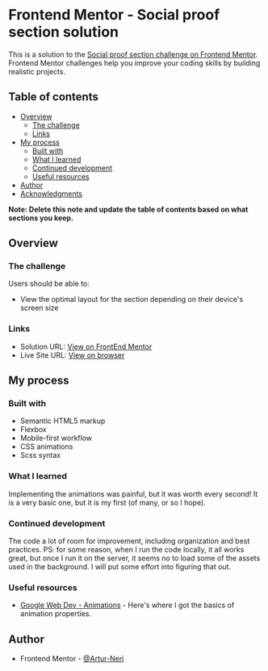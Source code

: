 # Frontend Mentor - Social proof section solution

This is a solution to the [Social proof section challenge on Frontend Mentor](https://www.frontendmentor.io/challenges/social-proof-section-6e0qTv_bA). Frontend Mentor challenges help you improve your coding skills by building realistic projects. 

## Table of contents

- [Overview](#overview)
  - [The challenge](#the-challenge)
  - [Links](#links)
- [My process](#my-process)
  - [Built with](#built-with)
  - [What I learned](#what-i-learned)
  - [Continued development](#continued-development)
  - [Useful resources](#useful-resources)
- [Author](#author)
- [Acknowledgments](#acknowledgments)

**Note: Delete this note and update the table of contents based on what sections you keep.**

## Overview

### The challenge

Users should be able to:

- View the optimal layout for the section depending on their device's screen size

### Links

- Solution URL: [View on FrontEnd Mentor](https://www.frontendmentor.io/solutions/social-proof-section-QtQllfL-g-)
- Live Site URL: [View on browser](https://artur-neri.github.io/Social-proof-section/)

## My process

### Built with

- Semantic HTML5 markup
- Flexbox
- Mobile-first workflow
- CSS animations
- Scss syntax 

### What I learned

Implementing the animations was painful, but it was worth every second! It is a very basic one, but it is my first (of many, or so I hope).

### Continued development

The code a lot of room for improvement, including organization and best practices. PS: for some reason, when I run the code locally, it all works great, but once I run it on the server, it seems no to load some of the assets used in the background. I will put some effort into figuring that out.

### Useful resources

- [Google Web Dev - Animations](https://web.dev/learn/css/animations/) - Here's where I got the basics of animation properties.

## Author

- Frontend Mentor - [@Artur-Neri](https://www.frontendmentor.io/profile/Artur-Neri)
